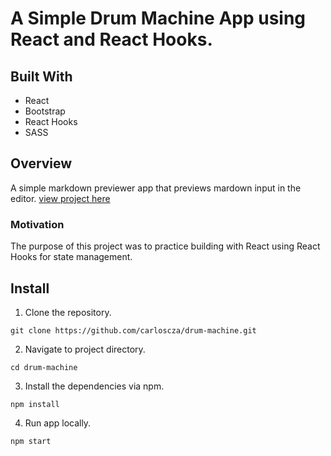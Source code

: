 # A Simple Drum Machine App using React and React Hooks.

## Built With

- React
- Bootstrap
- React Hooks
- SASS

## Overview

A simple markdown previewer app that previews mardown input in the editor.
[view project here](https://carloscza.github.io/drum-machine/)

### Motivation

The purpose of this project was to practice building with React using React Hooks for state management.

## Install

1. Clone the repository.

```
git clone https://github.com/carloscza/drum-machine.git

```

2. Navigate to project directory.

```
cd drum-machine

```

3. Install the dependencies via npm.

```
npm install

```

4. Run app locally.

```
npm start

```
